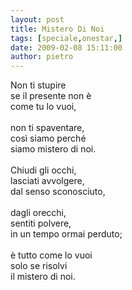 ```yaml
---
layout: post
title: Mistero Di Noi
tags: [speciale,onestar,]
date: 2009-02-08 15:11:00
author: pietro
---
```

Non ti stupire<br/>se il presente non è<br/>come tu lo vuoi,<br/><br/>non ti spaventare,<br/>così siamo perché<br/>siamo mistero di noi.<br/><br/>Chiudi gli occhi,<br/>lasciati avvolgere,<br/>dal senso sconosciuto,<br/><br/>dagli orecchi,<br/>sentiti polvere,<br/>in un tempo ormai perduto;<br/><br/>è tutto come lo vuoi<br/>solo se risolvi<br/>il mistero di noi.
